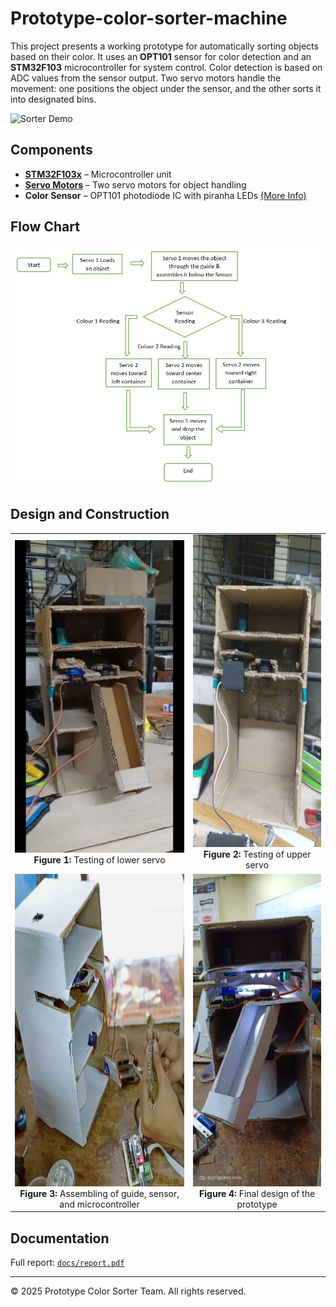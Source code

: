 # Prototype-color-sorter-machine
This project presents a working prototype for automatically sorting objects based on their color. It uses an **OPT101** sensor for color detection and an **STM32F103** microcontroller for system control. Color detection is based on ADC values from the sensor output. Two servo motors handle the movement: one positions the object under the sensor, and the other sorts it into designated bins.

![Sorter Demo](docs/color-sorter-gif.gif)

## Components

- **[STM32F103x](#)** – Microcontroller unit  
- **[Servo Motors](#)** – Two servo motors for object handling  
- **Color Sensor** – OPT101 photodiode IC with piranha LEDs [(More Info)](#)

## Flow Chart

![Flowchart](docs/flowchart.jpg)

## Design and Construction

<table>
  <tr>
    <td align="center">
      <img src="docs/lower-servo-testing.png" width="300" height="500"/><br>
      <b>Figure 1:</b> Testing of lower servo
    </td>
    <td align="center">
      <img src="docs/upper-servo-testing.jpg" width="300" height="500"/><br>
      <b>Figure 2:</b> Testing of upper servo
    </td>
  </tr>
  <tr>
    <td align="center">
      <img src="docs/assembly.jpg" width="300" height="500"/><br>
      <b>Figure 3:</b> Assembling of guide, sensor, and microcontroller
    </td>
    <td align="center">
      <img src="docs/finaldesign.jpg" width="300" height="500"/><br>
      <b>Figure 4:</b> Final design of the prototype
    </td>
  </tr>
</table>

## Documentation

Full report: [`docs/report.pdf`](docs/Color%20Sorter%20Final%20report%20.pdf)

---

© 2025 Prototype Color Sorter Team. All rights reserved.
